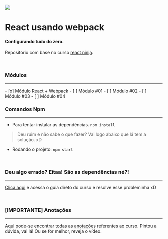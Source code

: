 ![](https://southsystem.files.wordpress.com/2018/09/react-webpack-1.png?w=640)
# React usando webpack
#### Configurando tudo do zero.
Repositório com base no curso [react ninja](https://github.com/da2k/curso-reactjs-ninja).

<br/>

### Módulos
<hr/>
- [x] Módulo React + Webpack
- [ ] Módulo #01
- [ ] Módulo #02
- [ ] Módulo #03
- [ ] Módulo #04

<br/>

### Comandos Npm
<hr/>

- Para tentar instalar as dependências. 
`npm install`

> Deu ruim e não sabe o que fazer? Vai logo abaixo que lá tem a solução. xD


- Rodando o projeto:
`npm start`

<br/>

### Deu algo errado? Eitaa! São as dependências né?!
<hr/>

[Clica aqui](https://github.com/da2k/curso-reactjs-ninja/blob/master/versions-of-dependencies.md) e acessa o guia direto do curso e resolve esse probleminha xD

<br/>

### [**IMPORTANTE**] Anotações
<hr/>

Aqui pode-se encontrar todas as [anotações](https://github.com/WRCrys/react-webpack/blob/master/Anotacoes.md) referentes ao curso.
Pintou a dúvida, vai lá! Ou se for melhor, reveja o vídeo.

